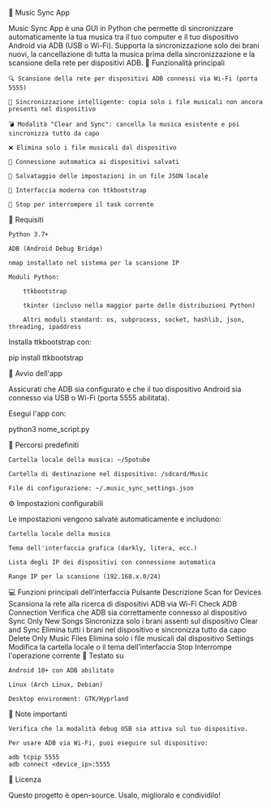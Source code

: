 🎵 Music Sync App

Music Sync App è una GUI in Python che permette di sincronizzare automaticamente la tua musica tra il tuo computer e il tuo dispositivo Android via ADB (USB o Wi-Fi). Supporta la sincronizzazione solo dei brani nuovi, la cancellazione di tutta la musica prima della sincronizzazione e la scansione della rete per dispositivi ADB.
🧠 Funzionalità principali

    🔍 Scansione della rete per dispositivi ADB connessi via Wi-Fi (porta 5555)

    📂 Sincronizzazione intelligente: copia solo i file musicali non ancora presenti nel dispositivo

    💣 Modalità "Clear and Sync": cancella la musica esistente e poi sincronizza tutto da capo

    ❌ Elimina solo i file musicali dal dispositivo

    📡 Connessione automatica ai dispositivi salvati

    💾 Salvataggio delle impostazioni in un file JSON locale

    🎨 Interfaccia moderna con ttkbootstrap

    🛑 Stop per interrompere il task corrente

🧰 Requisiti

    Python 3.7+

    ADB (Android Debug Bridge)

    nmap installato nel sistema per la scansione IP

    Moduli Python:

        ttkbootstrap

        tkinter (incluso nella maggior parte delle distribuzioni Python)

        Altri moduli standard: os, subprocess, socket, hashlib, json, threading, ipaddress

Installa ttkbootstrap con:

pip install ttkbootstrap

🚀 Avvio dell'app

Assicurati che ADB sia configurato e che il tuo dispositivo Android sia connesso via USB o Wi-Fi (porta 5555 abilitata).

Esegui l'app con:

python3 nome_script.py

📁 Percorsi predefiniti

    Cartella locale della musica: ~/Spotube

    Cartella di destinazione nel dispositivo: /sdcard/Music

    File di configurazione: ~/.music_sync_settings.json

⚙️ Impostazioni configurabili

Le impostazioni vengono salvate automaticamente e includono:

    Cartella locale della musica

    Tema dell'interfaccia grafica (darkly, litera, ecc.)

    Lista degli IP dei dispositivi con connessione automatica

    Range IP per la scansione (192.168.x.0/24)

💻 Funzioni principali dell’interfaccia
Pulsante	Descrizione
Scan for Devices	Scansiona la rete alla ricerca di dispositivi ADB via Wi-Fi
Check ADB Connection	Verifica che ADB sia correttamente connesso al dispositivo
Sync Only New Songs	Sincronizza solo i brani assenti sul dispositivo
Clear and Sync	Elimina tutti i brani nel dispositivo e sincronizza tutto da capo
Delete Only Music Files	Elimina solo i file musicali dal dispositivo
Settings	Modifica la cartella locale o il tema dell’interfaccia
Stop	Interrompe l'operazione corrente
🧪 Testato su

    Android 10+ con ADB abilitato

    Linux (Arch Linux, Debian)

    Desktop environment: GTK/Hyprland

🛟 Note importanti

    Verifica che la modalità debug USB sia attiva sul tuo dispositivo.

    Per usare ADB via Wi-Fi, puoi eseguire sul dispositivo:

    adb tcpip 5555
    adb connect <device_ip>:5555

📜 Licenza

Questo progetto è open-source. Usalo, miglioralo e condividilo!
